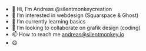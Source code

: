 - 👋 Hi, I’m Andreas @silentmonkeycreation
- 👀 I’m interested in webdesign (Squarspace & Ghost)
- 🌱 I’m currently learning basics
- 💞️ I’m looking to collaborate on grafik design (coding)
- 📫 How to reach me andreas@silentmonkey.io
- 😄 

<!---
silentmonkeycreation/silentmonkeycreation is a ✨ special ✨ repository because its `README.md` (this file) appears on your GitHub profile.
You can click the Preview link to take a look at your changes.
--->
